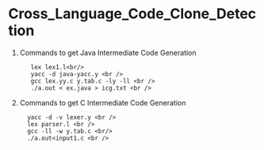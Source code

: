 # Cross_Language_Code_Clone_Detection

1. Commands to get Java Intermediate Code Generation
   ```
      lex lex1.l<br/>
      yacc -d java-yacc.y <br />
      gcc lex.yy.c y.tab.c -ly -ll <br />
      ./a.out < ex.java > icg.txt <br />
    ```
  
2. Commands to get C Intermediate Code Generation
    ```
      yacc -d -v lexer.y <br />
      lex parser.l <br />
      gcc -ll -w y.tab.c <br/>
      ./a.out<input1.c <br />
    ```

